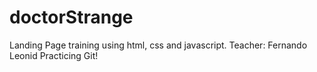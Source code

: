 # doctorStrange
Landing Page training using html, css and javascript. Teacher: Fernando Leonid
Practicing Git!